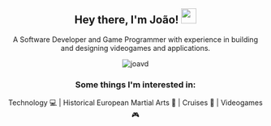 <h2 align="center">Hey there, I'm João! <img src="https://media.giphy.com/media/hvRJCLFzcasrR4ia7z/giphy.gif" width="30" height="30"></h2>

<p align="center">A Software Developer and Game Programmer with experience in building and designing videogames and applications.</p>
<p align="center"> <img src="https://komarev.com/ghpvc/?username=joavd&label=Profile%20views&color=0e75b6&style=flat" alt="joavd" /> </p>

<h3 align="center">Some things I'm interested in:</h3>
<p align="center">Technology 💻 | Historical European Martial Arts 🤺 | Cruises 🚢 | Videogames 🎮</p>




